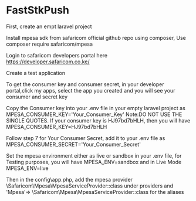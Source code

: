 # FastStkPush
First, create an empt laravel project



Install mpesa sdk from safaricom official github repo using composer, Use composer require safaricom/mpesa



Login to safaricom developers portal here https://developer.safaricom.co.ke/



Create a test application



To get the consumer key and consumer secret, in your developer portal,click my apps, select the app you created and you will see your consumer and secret key



Copy the Consumer key into your .env file in your empty laravel project as MPESA_CONSUMER_KEY='Your_Consumer_Key' Note:DO NOT USE THE SINGLE QUOTES. If your consumer key is HJ97bd7bHLH, then you will have MPESA_CONSUMER_KEY=HJ97bd7bHLH



Follow step 7 for Your Consumer Secret, add it to your .env file as MPESA_CONSUMER_SECRET='Your_Consumer_Secret'



Set the mpesa environment either as live or sandbox in your .env file, for Testing purposes, you will have MPESA_ENV=sandbox and in Live Mode MPESA_ENV=live



Then in the config\app.php, add the mpesa provider \Safaricom\Mpesa\MpesaServiceProvider::class under providers and 'Mpesa'=> \Safaricom\Mpesa\MpesaServiceProvider::class for the aliases

